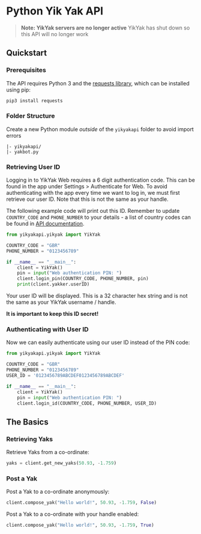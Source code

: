 # Python Yik Yak API

> **Note: YikYak servers are no longer active**
> YikYak has shut down so this API will no longer work

## Quickstart

### Prerequisites

The API requires Python 3 and the [requests library](http://docs.python-requests.org/en/master/), which can be installed using pip:

```bash
pip3 install requests
```

### Folder Structure
Create a new Python module *outside* of the `yikyakapi` folder to avoid import errors

```
|- yikyakapi/
|- yakbot.py
```

### Retrieving User ID

Logging in to YikYak Web requires a 6 digit authentication code. This can be found in the app under Settings > Authenticate for Web. To avoid authenticating with the app every time we want to log in, we must first retrieve our user ID. Note that this is not the same as your handle.

The following example code will print out this ID. Remember to update `COUNTRY_CODE` and `PHONE_NUMBER` to your details - a list of country codes can be found in [API documentation](api.md).

```python
from yikyakapi.yikyak import YikYak

COUNTRY_CODE = "GBR"
PHONE_NUMBER = "0123456789"

if __name__ == "__main__":
    client = YikYak()
    pin = input("Web authentication PIN: ")
    client.login_pin(COUNTRY_CODE, PHONE_NUMBER, pin)
    print(client.yakker.userID)
```

Your user ID will be displayed. This is a 32 character hex string and is not the same as your YikYak username / handle.

**It is important to keep this ID secret!**

### Authenticating with User ID

Now we can easily authenticate using our user ID instead of the PIN code:

```python
from yikyakapi.yikyak import YikYak

COUNTRY_CODE = "GBR"
PHONE_NUMBER = "0123456789"
USER_ID = '0123456789ABCDEF0123456789ABCDEF'

if __name__ == "__main__":
    client = YikYak()
    pin = input("Web authentication PIN: ")
    client.login_id(COUNTRY_CODE, PHONE_NUMBER, USER_ID)
```

## The Basics

### Retrieving Yaks

Retrieve Yaks from a co-ordinate:

```python
yaks = client.get_new_yaks(50.93, -1.759)
```

### Post a Yak
Post a Yak to a co-ordinate anonymously:

```python
client.compose_yak("Hello world!", 50.93, -1.759, False)
```

Post a Yak to a co-ordinate with your handle enabled:

```python
client.compose_yak("Hello world!", 50.93, -1.759, True)
```
